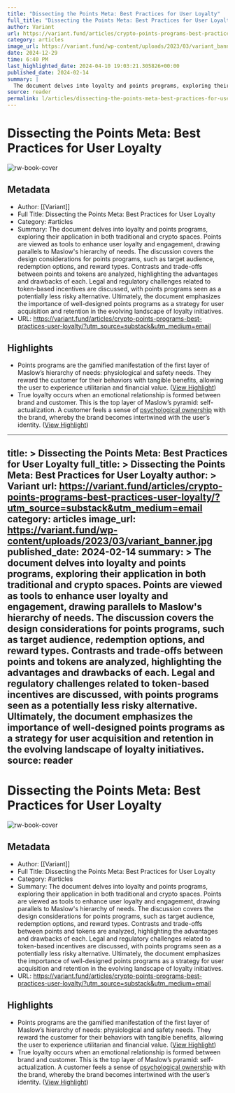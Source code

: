 ```yaml
---
title: "Dissecting the Points Meta: Best Practices for User Loyalty"
full_title: "Dissecting the Points Meta: Best Practices for User Loyalty"
author: Variant
url: https://variant.fund/articles/crypto-points-programs-best-practices-user-loyalty/?utm_source=substack&utm_medium=email
category: articles
image_url: https://variant.fund/wp-content/uploads/2023/03/variant_banner.jpg
date: 2024-12-29
time: 6:40 PM
last_highlighted_date: 2024-04-10 19:03:21.305826+00:00
published_date: 2024-02-14
summary: |
  The document delves into loyalty and points programs, exploring their application in both traditional and crypto spaces. Points are viewed as tools to enhance user loyalty and engagement, drawing parallels to Maslow's hierarchy of needs. The discussion covers the design considerations for points programs, such as target audience, redemption options, and reward types. Contrasts and trade-offs between points and tokens are analyzed, highlighting the advantages and drawbacks of each. Legal and regulatory challenges related to token-based incentives are discussed, with points programs seen as a potentially less risky alternative. Ultimately, the document emphasizes the importance of well-designed points programs as a strategy for user acquisition and retention in the evolving landscape of loyalty initiatives.
source: reader
permalink: l/articles/dissecting-the-points-meta-best-practices-for-user-loyalty
---
```

# Dissecting the Points Meta: Best Practices for User Loyalty

![rw-book-cover](https://variant.fund/wp-content/uploads/2023/03/variant_banner.jpg)

## Metadata
- Author: [[Variant]]
- Full Title: Dissecting the Points Meta: Best Practices for User Loyalty
- Category: #articles
- Summary: The document delves into loyalty and points programs, exploring their application in both traditional and crypto spaces. Points are viewed as tools to enhance user loyalty and engagement, drawing parallels to Maslow's hierarchy of needs. The discussion covers the design considerations for points programs, such as target audience, redemption options, and reward types. Contrasts and trade-offs between points and tokens are analyzed, highlighting the advantages and drawbacks of each. Legal and regulatory challenges related to token-based incentives are discussed, with points programs seen as a potentially less risky alternative. Ultimately, the document emphasizes the importance of well-designed points programs as a strategy for user acquisition and retention in the evolving landscape of loyalty initiatives.
- URL: https://variant.fund/articles/crypto-points-programs-best-practices-user-loyalty/?utm_source=substack&utm_medium=email

## Highlights
- Points programs are the gamified manifestation of the first layer of Maslow’s hierarchy of needs: physiological and safety needs. They reward the customer for their behaviors with tangible benefits, allowing the user to experience utilitarian and financial value. ([View Highlight](https://read.readwise.io/read/01hv4p5bnr5qj8m2zasnmgx0hz))
- True loyalty occurs when an emotional relationship is formed between brand and customer. This is the top layer of Maslow’s pyramid: self-actualization. A customer feels a sense of [psychological ownership](https://www.lisnewsletter.com/p/building-psychological-attachment) with the brand, whereby the brand becomes intertwined with the user’s identity. ([View Highlight](https://read.readwise.io/read/01hv4p5vx93es34d68m4ygy6sz))


---
title: >
  Dissecting the Points Meta: Best Practices for User Loyalty
full_title: >
  Dissecting the Points Meta: Best Practices for User Loyalty
author: >
  Variant
url: https://variant.fund/articles/crypto-points-programs-best-practices-user-loyalty/?utm_source=substack&utm_medium=email
category: articles
image_url: https://variant.fund/wp-content/uploads/2023/03/variant_banner.jpg
published_date: 2024-02-14
summary: >
  The document delves into loyalty and points programs, exploring their application in both traditional and crypto spaces. Points are viewed as tools to enhance user loyalty and engagement, drawing parallels to Maslow's hierarchy of needs. The discussion covers the design considerations for points programs, such as target audience, redemption options, and reward types. Contrasts and trade-offs between points and tokens are analyzed, highlighting the advantages and drawbacks of each. Legal and regulatory challenges related to token-based incentives are discussed, with points programs seen as a potentially less risky alternative. Ultimately, the document emphasizes the importance of well-designed points programs as a strategy for user acquisition and retention in the evolving landscape of loyalty initiatives.
source: reader
---
# Dissecting the Points Meta: Best Practices for User Loyalty

![rw-book-cover](https://variant.fund/wp-content/uploads/2023/03/variant_banner.jpg)

## Metadata
- Author: [[Variant]]
- Full Title: Dissecting the Points Meta: Best Practices for User Loyalty
- Category: #articles
- Summary: The document delves into loyalty and points programs, exploring their application in both traditional and crypto spaces. Points are viewed as tools to enhance user loyalty and engagement, drawing parallels to Maslow's hierarchy of needs. The discussion covers the design considerations for points programs, such as target audience, redemption options, and reward types. Contrasts and trade-offs between points and tokens are analyzed, highlighting the advantages and drawbacks of each. Legal and regulatory challenges related to token-based incentives are discussed, with points programs seen as a potentially less risky alternative. Ultimately, the document emphasizes the importance of well-designed points programs as a strategy for user acquisition and retention in the evolving landscape of loyalty initiatives.
- URL: https://variant.fund/articles/crypto-points-programs-best-practices-user-loyalty/?utm_source=substack&utm_medium=email

## Highlights
- Points programs are the gamified manifestation of the first layer of Maslow’s hierarchy of needs: physiological and safety needs. They reward the customer for their behaviors with tangible benefits, allowing the user to experience utilitarian and financial value. ([View Highlight](https://read.readwise.io/read/01hv4p5bnr5qj8m2zasnmgx0hz))
- True loyalty occurs when an emotional relationship is formed between brand and customer. This is the top layer of Maslow’s pyramid: self-actualization. A customer feels a sense of [psychological ownership](https://www.lisnewsletter.com/p/building-psychological-attachment) with the brand, whereby the brand becomes intertwined with the user’s identity. ([View Highlight](https://read.readwise.io/read/01hv4p5vx93es34d68m4ygy6sz))


